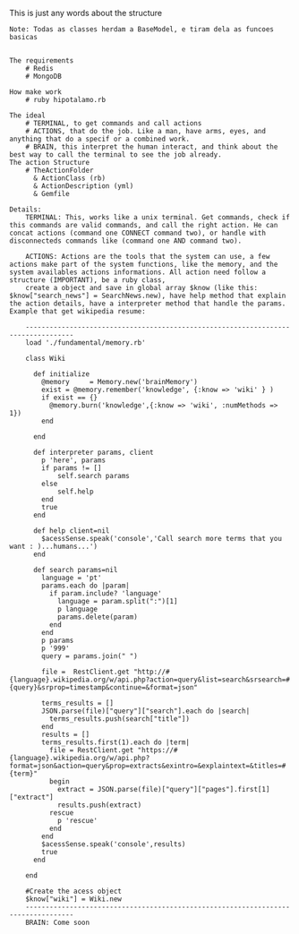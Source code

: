 This is just any words about the structure
	

	Note: Todas as classes herdam a BaseModel, e tiram dela as funcoes basicas


	The requirements
		# Redis
		# MongoDB

	How make work
		# ruby hipotalamo.rb

	The ideal
		# TERMINAL, to get commands and call actions
		# ACTIONS, that do the job. Like a man, have arms, eyes, and anything that do a specif or a combined work.
		# BRAIN, this interpret the human interact, and think about the best way to call the terminal to see the job already.
	The action Structure
		# TheActionFolder
		  & ActionClass (rb)
		  & ActionDescription (yml)
		  & Gemfile

	Details:
		TERMINAL: This, works like a unix terminal. Get commands, check if this commands are valid commands, and call the right action. He can concat actions (command one CONNECT command two), or handle with disconnecteds commands like (command one AND command two).

		ACTIONS: Actions are the tools that the system can use, a few actions make part of the system functions, like the memory, and the system availables actions informations. All action need follow a structure (IMPORTANT), be a ruby class,
		create a object and save in global array $know (like this: $know["search_news"] = SearchNews.new), have help method that explain the action details, have a interpreter method that handle the params. Example that get wikipedia resume:
			
		----------------------------------------------------------------------------------
		load './fundamental/memory.rb'

		class Wiki

		  def initialize
		    @memory     = Memory.new('brainMemory')
		    exist = @memory.remember('knowledge', {:know => 'wiki' } )
		    if exist == {}
		      @memory.burn('knowledge',{:know => 'wiki', :numMethods => 1})
		    end

		  end

		  def interpreter params, client
		    p 'here', params
		    if params != []
		        self.search params
		    else
		        self.help
		    end
		    true
		  end

		  def help client=nil
		    $acessSense.speak('console','Call search more terms that you want : )...humans...')
		  end

		  def search params=nil
		    language = 'pt'
		    params.each do |param|
		      if param.include? 'language'
		        language = param.split(":")[1]
		        p language
		        params.delete(param)
		      end
		    end
		    p params
		    p '999'
		    query = params.join(" ")

		    file =  RestClient.get "http://#{language}.wikipedia.org/w/api.php?action=query&list=search&srsearch=#{query}&srprop=timestamp&continue=&format=json"

		    terms_results = []
		    JSON.parse(file)["query"]["search"].each do |search|
		      terms_results.push(search["title"])
		    end
		    results = []
		    terms_results.first(1).each do |term|
		      file = RestClient.get "https://#{language}.wikipedia.org/w/api.php?format=json&action=query&prop=extracts&exintro=&explaintext=&titles=#{term}"
		      begin 
		        extract = JSON.parse(file)["query"]["pages"].first[1]["extract"]
		        results.push(extract)
		      rescue
		        p 'rescue'
		      end
		    end
		    $acessSense.speak('console',results)
		    true
		  end
		    
		end

		#Create the acess object
		$know["wiki"] = Wiki.new
		----------------------------------------------------------------------------------
		BRAIN: Come soon








